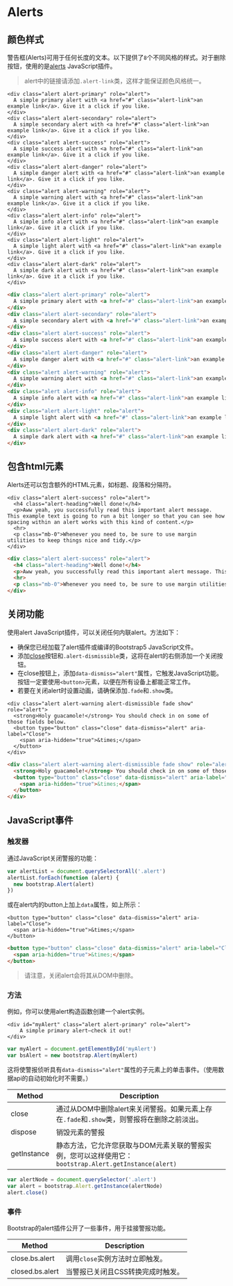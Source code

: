 # Alerts

## 颜色样式

警告框(Alerts)可用于任何长度的文本。以下提供了`8`个不同风格的样式。对于删除按钮，使用的是[alerts](#dismissing) JavaScript插件。

> alert中的链接请添加`.alert-link`类，这样才能保证颜色风格统一。

```demo
<div class="alert alert-primary" role="alert">
  A simple primary alert with <a href="#" class="alert-link">an example link</a>. Give it a click if you like.
</div>
<div class="alert alert-secondary" role="alert">
  A simple secondary alert with <a href="#" class="alert-link">an example link</a>. Give it a click if you like.
</div>
<div class="alert alert-success" role="alert">
  A simple success alert with <a href="#" class="alert-link">an example link</a>. Give it a click if you like.
</div>
<div class="alert alert-danger" role="alert">
  A simple danger alert with <a href="#" class="alert-link">an example link</a>. Give it a click if you like.
</div>
<div class="alert alert-warning" role="alert">
  A simple warning alert with <a href="#" class="alert-link">an example link</a>. Give it a click if you like.
</div>
<div class="alert alert-info" role="alert">
  A simple info alert with <a href="#" class="alert-link">an example link</a>. Give it a click if you like.
</div>
<div class="alert alert-light" role="alert">
  A simple light alert with <a href="#" class="alert-link">an example link</a>. Give it a click if you like.
</div>
<div class="alert alert-dark" role="alert">
  A simple dark alert with <a href="#" class="alert-link">an example link</a>. Give it a click if you like.
</div>
```

```html
<div class="alert alert-primary" role="alert">
  A simple primary alert with <a href="#" class="alert-link">an example link</a>. Give it a click if you like.
</div>
<div class="alert alert-secondary" role="alert">
  A simple secondary alert with <a href="#" class="alert-link">an example link</a>. Give it a click if you like.
</div>
<div class="alert alert-success" role="alert">
  A simple success alert with <a href="#" class="alert-link">an example link</a>. Give it a click if you like.
</div>
<div class="alert alert-danger" role="alert">
  A simple danger alert with <a href="#" class="alert-link">an example link</a>. Give it a click if you like.
</div>
<div class="alert alert-warning" role="alert">
  A simple warning alert with <a href="#" class="alert-link">an example link</a>. Give it a click if you like.
</div>
<div class="alert alert-info" role="alert">
  A simple info alert with <a href="#" class="alert-link">an example link</a>. Give it a click if you like.
</div>
<div class="alert alert-light" role="alert">
  A simple light alert with <a href="#" class="alert-link">an example link</a>. Give it a click if you like.
</div>
<div class="alert alert-dark" role="alert">
  A simple dark alert with <a href="#" class="alert-link">an example link</a>. Give it a click if you like.
</div>
```

## 包含html元素

Alerts还可以包含额外的HTML元素，如标题、段落和分隔符。

```demo
<div class="alert alert-success" role="alert">
  <h4 class="alert-heading">Well done!</h4>
  <p>Aww yeah, you successfully read this important alert message. This example text is going to run a bit longer so that you can see how spacing within an alert works with this kind of content.</p>
  <hr>
  <p class="mb-0">Whenever you need to, be sure to use margin utilities to keep things nice and tidy.</p>
</div>
```

```html
<div class="alert alert-success" role="alert">
  <h4 class="alert-heading">Well done!</h4>
  <p>Aww yeah, you successfully read this important alert message. This example text is going to run a bit longer so that you can see how spacing within an alert works with this kind of content.</p>
  <hr>
  <p class="mb-0">Whenever you need to, be sure to use margin utilities to keep things nice and tidy.</p>
</div>
```

## 关闭功能

使用alert JavaScript插件，可以关闭任何内联alert。方法如下：
- 确保您已经加载了alert插件或编译的Bootstrap5 JavaScript文件。
- 添加[close](/bootstrap5/components?id=关闭按钮)按钮和`.alert-dismissible`类，这将在alert的右侧添加一个关闭按钮。
- 在close按钮上，添加`data-dismiss="alert"`属性，它触发JavaScript功能。按钮一定要使用`<button>`元素，以便在所有设备上都能正常工作。
- 若要在关闭alert时设置动画，请确保添加`.fade`和`.show`类。

```demo
<div class="alert alert-warning alert-dismissible fade show" role="alert">
  <strong>Holy guacamole!</strong> You should check in on some of those fields below.
  <button type="button" class="close" data-dismiss="alert" aria-label="Close">
    <span aria-hidden="true">&times;</span>
  </button>
</div>
```

```html
<div class="alert alert-warning alert-dismissible fade show" role="alert">
  <strong>Holy guacamole!</strong> You should check in on some of those fields below.
  <button type="button" class="close" data-dismiss="alert" aria-label="Close">
    <span aria-hidden="true">&times;</span>
  </button>
</div>
```

## JavaScript事件

### 触发器

通过JavaScript关闭警报的功能：

```js
var alertList = document.querySelectorAll('.alert')
alertList.forEach(function (alert) {
  new bootstrap.Alert(alert)
})

```

或在alert内的button上加上`data`属性，如上所示：

```demo
<button type="button" class="close" data-dismiss="alert" aria-label="Close">
  <span aria-hidden="true">&times;</span>
</button>

```

```html
<button type="button" class="close" data-dismiss="alert" aria-label="Close">
  <span aria-hidden="true">&times;</span>
</button>

```

> 请注意，关闭alert会将其从DOM中删除。

### 方法

例如，你可以使用alert构造函数创建一个alert实例。

```demo
<div id="myAlert" class="alert alert-primary" role="alert">
    A simple primary alert—check it out!
</div>
```

```js
var myAlert = document.getElementById('myAlert')
var bsAlert = new bootstrap.Alert(myAlert)
```

这将使警报侦听具有`data-dismiss="alert"`属性的子元素上的单击事件。（使用数据api的自动初始化时不需要。）

|Method|Description|
|------|-----------|
|close|通过从DOM中删除alert来关闭警报。如果元素上存在`.fade`和`.show`类，则警报将在删除之前淡出。|
|dispose|销毁元素的警报|
|getInstance|静态方法，它允许您获取与DOM元素关联的警报实例，您可以这样使用它：`bootstrap.Alert.getInstance(alert)`|


```js
var alertNode = document.querySelector('.alert')
var alert = bootstrap.Alert.getInstance(alertNode)
alert.close()
```

### 事件

Bootstrap的alert插件公开了一些事件，用于挂接警报功能。

|Method|Description|
|------|-----------|
|close.bs.alert|调用`close`实例方法时立即触发。|
|closed.bs.alert|当警报已关闭且CSS转换完成时触发。|



